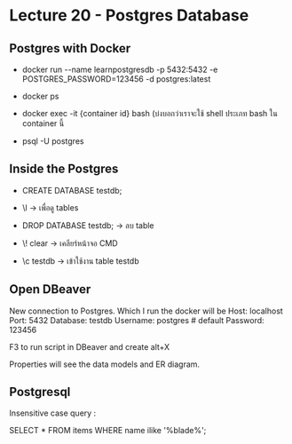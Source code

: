 # Lecture 20 - Postgres Database

## Postgres with Docker

* docker run --name learnpostgresdb -p 5432:5432 -e POSTGRES_PASSWORD=123456 -d postgres:latest

* docker ps

* docker exec -it {container id} bash (บ่งบอกว่าเราจะใช้ shell ประเภท bash ใน container นี้

* psql -U postgres

## Inside the Postgres 

* CREATE DATABASE testdb;

* \\l -> เพื่อดู tables

* DROP DATABASE testdb; -> ลบ table

* \\! clear -> เคลียร์หน้าจอ CMD

* \\c testdb -> เข้าใช้งาน table testdb

## Open DBeaver

New connection to Postgres. Which I run the docker will be 
Host: localhost 
Port: 5432
Database: testdb
Username: postgres # default
Password: 123456

F3 to run script in DBeaver and create alt+X

Properties will see the data models and ER diagram.

## Postgresql
Insensitive case query :

SELECT * FROM items
WHERE name ilike '%blade%';
